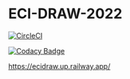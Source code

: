 # ECI-DRAW-2022

[![CircleCI](https://dl.circleci.com/status-badge/img/gh/ECI-DRAW/ECI-DRAW-2022/tree/master.svg?style=svg&circle-token=f2931e1c9f3e264e3c2eb04f5e00f07f49a09874)](https://dl.circleci.com/status-badge/redirect/gh/ECI-DRAW/ECI-DRAW-2022/tree/master)

[![Codacy Badge](https://app.codacy.com/project/badge/Grade/fcf2d68e77c34eac9dd8f9ec32a6aee7)](https://www.codacy.com?utm_source=github.com&amp;utm_medium=referral&amp;utm_content=ECI-DRAW/ECI-DRAW-2022&amp;utm_campaign=Badge_Grade)

https://ecidraw.up.railway.app/
